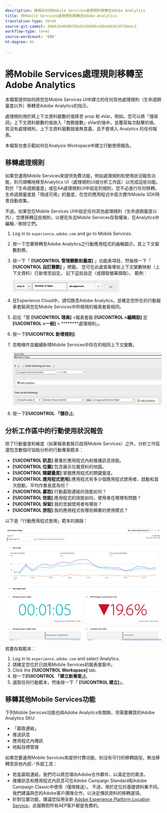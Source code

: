 ```yaml
---
description: 瞭解如何將Mobile Services處理規則移轉至Adobe Analytics
title: 將Mobile Services處理規則移轉至Adobe Analytics
translation-type: tm+mt
source-git-commit: d6601640d06f65dd1ddd09cb9bde0267df20eec3
workflow-type: tm+mt
source-wordcount: '686'
ht-degree: 6%

---
```



# 將Mobile Services處理規則移轉至Adobe Analytics

本檔案提供如何將您在Mobile Services UI中建立的任何其他處理規則（生命週期量度以外）移轉至Adobe Analytics的指示。

處理規則用於將上下文資料變數的值移至 prop 和 eVar。例如，您可以將「搜尋詞」上下文資料變數的值放入「商務變數」eVar的值中，並覆寫每次點擊的值。 若沒有處理規則，上下文資料變數就毫無意義，且不會填入 Analytics 的任何報表。

本檔案也會示範如何在Analysis Workspace中建立行動使用報告。

## 移轉處理規則

如果您運用Mobile Services來提供免費功能，例如處理規則和使用狀況報告功能，則可順暢地移至Analytics UI（處理規則UI或分析工作區）以完成這些功能。 對於「生命週期量度」或在AA處理規則UI中設定的規則，您不必進行任何移轉。 生命週期量度是「現成可用」的量度，在您的應用程式中首次實作Mobile SDK時會自動收集。

不過，如果您在Mobile Services UI中設定任何其他處理規則（生命週期量度以外），您應移轉這些規則，以便在失去Mobile Services存取權後，在Analytics中編輯／刪除它們。

1. Log in to `experience.adobe.com` and go to Mobile Services.
1. 按一下您要移轉至Adobe Analytics之行動應用程式的齒輪圖示，其上下文變數對應。
1. 按一下「 **[!UICONTROL 管理變數和量度]** 」功能表項目，然後按一下「 **[!UICONTROL 自訂變數]** 」標籤。 您可在此處查看哪些上下文變數映射（上下文資料）已新增至設定。 記下這些設定（或擷取螢幕擷取）。 範例：

   ![上下文變數](assets/context-var.png)

1. 在Experience Cloud中，請切換至Adobe Analytics，並確定您所在的行動報表套裝與您在Mobile Services中所檢視的報表套裝相同。
1. 前往「管 **[!UICONTROL 理員]** >報表套裝 **[!UICONTROL >編輯設]** 定 **[!UICONTROL >一般]** > ********&#x200B;處理規則」。
1. 按一下&#x200B;**[!UICONTROL 新增規則]**.
1. 忽略條件並繼續新增Mobile Services中存在的相同上下文變數。

   ![處理規則](assets/proc-rule.png)

1. 按一下&#x200B;**[!UICONTROL 「儲存」]**。

## 分析工作區中的行動使用狀況報告

除了行動量度和維度（如果報表套裝已啟用Mobile Services）之外，分析工作區還包含數個可協助分析的行動專案範本：

* **[!UICONTROL 訊息]**:著重於應用程式內和推播訊息效能。
* **[!UICONTROL 位置]**:包含展示位置資料的地圖。
* **[!UICONTROL 關鍵量度]**:掌握應用程式的關鍵量度。
* **[!UICONTROL 應用程式使用]**:應用程式有多少個應用程式使用者、啟動和首次啟動，平均作業長度為何？
* **[!UICONTROL 贏取]**:行動贏取連結的效能如何？
* **[!UICONTROL 效能]**:應用程式的效能如何，使用者在哪裡有問題？
* **[!UICONTROL 保留]**:我的忠誠使用者有哪些？
* **[!UICONTROL 旅程]**:我的應用程式有哪些顯著的使用模式？

以下是「行動應用程式使用」範本的摘錄：

![行動應用程式使用情形](assets/mobile-app-usage.png)

若要存取範本：

1. Log in to `experience.adobe.com` and select Analytics.
1. 請確定您位於已啟用Mobile Services的報表套裝中。
1. Click the **[!UICONTROL Workspace]** tab.
1. 按一下&#x200B;**[!UICONTROL 「建立新專案」]**。
1. 選取任何行動範本，然後按一下「 **[!UICONTROL 建立]**」。

## 移轉其他Mobile Services功能

下列Mobile Services功能也與Adobe Analytics有關聯，但需要購買的Adobe Analytics SKU:

* 「贏取連結」
* 推送訊息
* 應用程式內傳訊
* 地點目標管理

如果您要運用Mobile Services來提供付費功能，則沒有可行的移轉路徑，無法移轉至其他內部／外部工具：

* 若是贏取連結，我們可以將您導向Adobe合作夥伴，以滿足您的需求。
* 推播訊息和應用程式內訊息可在Adobe Campaign Standard和Adobe Campaign Classic中使用（僅限推送）。 不過，用於定位的基礎資料集不同。 我們建議與您的Adobe客戶團隊合作，以決定傳訊資料的移轉選項。
* 針對位置功能，建議您採用全新 [Adobe Experience Platform Location Service](https://www.adobe.com/experience-platform/location-service.html)，此服務對所有AEP客戶都是免費的。
